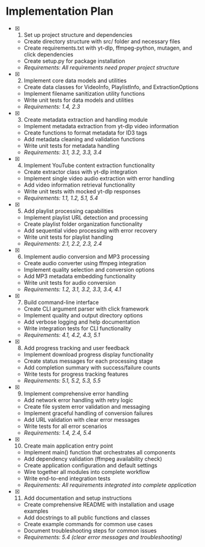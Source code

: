 # Implementation Plan

- [x] 1. Set up project structure and dependencies

  - Create directory structure with src/ folder and necessary files
  - Create requirements.txt with yt-dlp, ffmpeg-python, mutagen, and click dependencies
  - Create setup.py for package installation
  - _Requirements: All requirements need proper project structure_

- [x] 2. Implement core data models and utilities

  - Create data classes for VideoInfo, PlaylistInfo, and ExtractionOptions
  - Implement filename sanitization utility functions
  - Write unit tests for data models and utilities
  - _Requirements: 1.4, 2.3_

- [x] 3. Create metadata extraction and handling module

  - Implement metadata extraction from yt-dlp video information
  - Create functions to format metadata for ID3 tags
  - Add metadata cleaning and validation functions
  - Write unit tests for metadata handling
  - _Requirements: 3.1, 3.2, 3.3, 3.4_

- [x] 4. Implement YouTube content extraction functionality

  - Create extractor class with yt-dlp integration
  - Implement single video audio extraction with error handling
  - Add video information retrieval functionality
  - Write unit tests with mocked yt-dlp responses
  - _Requirements: 1.1, 1.2, 5.1, 5.4_

- [x] 5. Add playlist processing capabilities

  - Implement playlist URL detection and processing
  - Create playlist folder organization functionality
  - Add sequential video processing with error recovery
  - Write unit tests for playlist handling
  - _Requirements: 2.1, 2.2, 2.3, 2.4_

- [x] 6. Implement audio conversion and MP3 processing

  - Create audio converter using ffmpeg integration
  - Implement quality selection and conversion options
  - Add MP3 metadata embedding functionality
  - Write unit tests for audio conversion
  - _Requirements: 1.2, 3.1, 3.2, 3.3, 3.4, 4.1_

- [x] 7. Build command-line interface

  - Create CLI argument parser with click framework
  - Implement quality and output directory options
  - Add verbose logging and help documentation
  - Write integration tests for CLI functionality
  - _Requirements: 4.1, 4.2, 4.3, 5.1_

- [x] 8. Add progress tracking and user feedback

  - Implement download progress display functionality
  - Create status messages for each processing stage
  - Add completion summary with success/failure counts
  - Write tests for progress tracking features
  - _Requirements: 5.1, 5.2, 5.3, 5.5_

- [x] 9. Implement comprehensive error handling

  - Add network error handling with retry logic
  - Create file system error validation and messaging
  - Implement graceful handling of conversion failures
  - Add URL validation with clear error messages
  - Write tests for all error scenarios
  - _Requirements: 1.4, 2.4, 5.4_

- [x] 10. Create main application entry point

  - Implement main() function that orchestrates all components
  - Add dependency validation (ffmpeg availability check)
  - Create application configuration and default settings
  - Wire together all modules into complete workflow
  - Write end-to-end integration tests
  - _Requirements: All requirements integrated into complete application_

- [x] 11. Add documentation and setup instructions
  - Create comprehensive README with installation and usage examples
  - Add docstrings to all public functions and classes
  - Create example commands for common use cases
  - Document troubleshooting steps for common issues
  - _Requirements: 5.4 (clear error messages and troubleshooting)_
